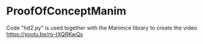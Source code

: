 # ProofOfConceptManim

Code "hd2.py" is used together with the Manimce library to create the video https://youtu.be/ro-tXQRKwQs 
